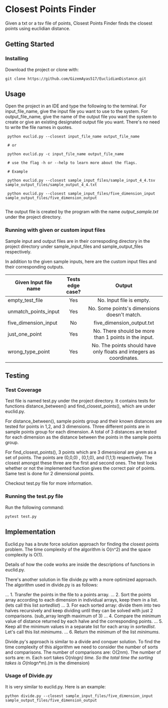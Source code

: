 Closest Points Finder
======

Given a txt or a tsv file of points, Closest Points Finder finds the closest points using euclidian distance.

Getting Started
------

### Installing

Download the project or clone with:

```
git clone https://github.com/GizemAyas517/EuclidianDistance.git
```

Usage
------

Open the project in an IDE and type the following to the terminal. For input_file_name, give the input file you want to use to the system.
For output_file_name, give the name of the output file you want the system to create or give an existing designated output file you want.
There's _no_ need to write the file names in quotes.

```
 python euclid.py --closest input_file_name output_file_name

 # or

 python euclid.py -c input_file_name output_file_name

 # use the flag -h or --help to learn more about the flags.

 # Example

 python euclid.py --closest sample_input_files/sample_input_4_4.tsv sample_output_files/sample_output_4_4.txt

 python euclid.py --closest sample_input_files/five_dimension_input sample_output_files/five_dimension_output


```
The output file is created by the program with the name _output_sample.txt_ under the project directory.

### Running with given or custom input files

Sample input and output files are in their correspoding directory in the project directory under sample_input_files and
sample_output_files respectively.

In addition to the given sample inputs, here are the custom input files and their corresponding outputs.

| Given Input file name | Tests edge case? | Output  |
| -------------          |:-------------:| :-------------:|
| empty_test_file        | Yes |No. Input file is empty. |
| unmatch_points_input  | Yes |No. Some points's dimensions doesn't match. |
| five_dimension_input | No |five_dimension_output.txt |
| just_one_point  | Yes | No. There should be more than 1 points in the input. |
| wrong_type_point  | Yes | No. The points should have only floats and integers as coordinates. |



Testing
------

### Test Coverage

Test file is named test.py under the project directory. It contains tests for functions distance_between() and
find_closest_points(), which are under euclid.py.

For distance_between(), sample points group and their known distances are tested for points in 1,2, and 3 dimensions. Three different points
are in sample points group for each dimension. A total of 3 distances are tested for each dimension as the
distance between the points in the sample points group.

For find_closest_points(), 3 points which are 3 dimensional are given as a set of points. The points are (0,0,0) , (0,1,0),
and (1,1,1) respectively. The closest amongst these three are the first and second ones. The test looks whether
or not the implemented function gives the correct pair of points. Same test is done for 2 dimensional points.

Checkout test.py file for more information.

### Running the test.py file

Run the following command:

```
pytest test.py
```

Implementation
------

Euclid.py has a brute force solution approach for finding the closest points problem. The time complexity of the algorithm is O(n^2) and the
space complexity is O(1).

Details of how the code works are inside the descriptions of functions in euclid.py.

There's another solution in file divide.py with a more optimized approach. The algorithm used in divide.py is as follows:

... 1. Transfer the points in the file to a points array.
... 2. Sort the points array according to each dimension in individual arrays, keep them in a list. (lets call this list _sortedlist_)
... 3. For each sorted array: divide them into two halves recursively and keep dividing until they can be solved with just 2 comparisons. (sub_array length maximum of 3)
... 4. Compare the minimum value of distance returned by each halve and the corresponding points.
... 5. Keep all the minimum values in a separate list for each array in _sortedlist_. Let's call this list _minimums_.
... 6. Return the minimum of the list _minimums_.

Divide.py's approach is similar to a divide and conquer solution. To find the time complexity of this algorithm we need to consider the number of
sorts and comparisons. The number of comparisons are: O(2*n*m). The number of sorts are: m. Each sort takes O(n*logn) time. So the total time
the sorting takes is O(n*logn*m).(m is the dimension)

### Usage of Divide.py

It is very similar to euclid.py. Here is an example:

```
python divide.py --closest sample_input_files/five_dimension_input sample_output_files/five_dimension_output
```


